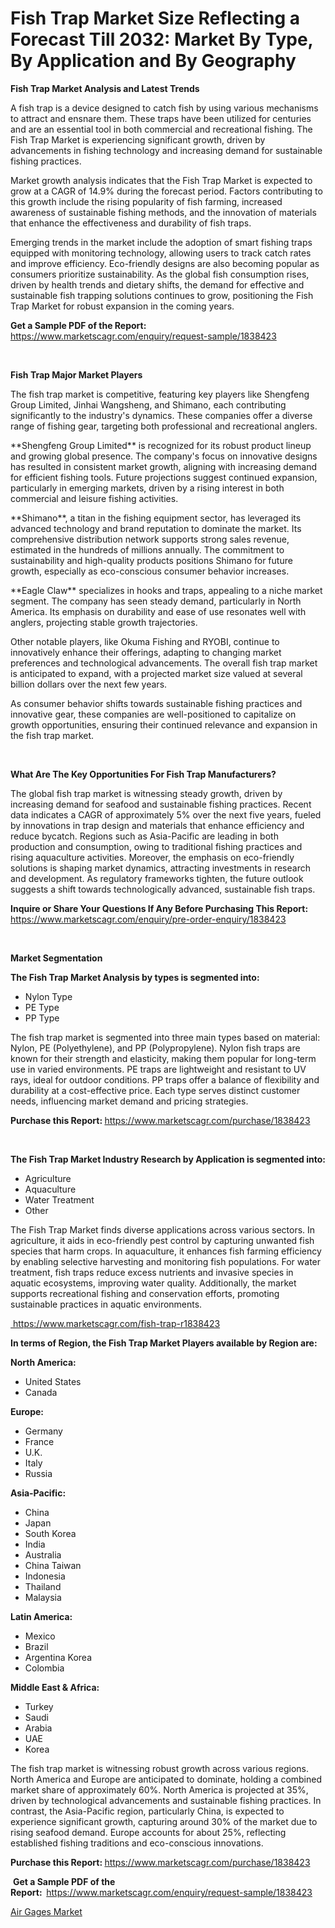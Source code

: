 <p><h1>Fish Trap Market Size Reflecting a Forecast Till 2032: Market By Type, By Application and By Geography</h1></p><p><strong>Fish Trap Market Analysis and Latest Trends</strong></p>
<p><p>A fish trap is a device designed to catch fish by using various mechanisms to attract and ensnare them. These traps have been utilized for centuries and are an essential tool in both commercial and recreational fishing. The Fish Trap Market is experiencing significant growth, driven by advancements in fishing technology and increasing demand for sustainable fishing practices.</p><p>Market growth analysis indicates that the Fish Trap Market is expected to grow at a CAGR of 14.9% during the forecast period. Factors contributing to this growth include the rising popularity of fish farming, increased awareness of sustainable fishing methods, and the innovation of materials that enhance the effectiveness and durability of fish traps. </p><p>Emerging trends in the market include the adoption of smart fishing traps equipped with monitoring technology, allowing users to track catch rates and improve efficiency. Eco-friendly designs are also becoming popular as consumers prioritize sustainability. As the global fish consumption rises, driven by health trends and dietary shifts, the demand for effective and sustainable fish trapping solutions continues to grow, positioning the Fish Trap Market for robust expansion in the coming years.</p></p>
<p><strong>Get a Sample PDF of the Report:&nbsp;</strong> <a href="https://www.marketscagr.com/enquiry/request-sample/1838423?utm_campaign=2529&utm_medium=2&utm_source=Github&utm_content=ia&utm_term=11042025&utm_id=fish-trap">https://www.marketscagr.com/enquiry/request-sample/1838423</a></p>
<p>&nbsp;</p>
<p><strong>Fish Trap Major Market Players</strong></p>
<p><p>The fish trap market is competitive, featuring key players like Shengfeng Group Limited, Jinhai Wangsheng, and Shimano, each contributing significantly to the industry's dynamics. These companies offer a diverse range of fishing gear, targeting both professional and recreational anglers.</p><p>**Shengfeng Group Limited** is recognized for its robust product lineup and growing global presence. The company's focus on innovative designs has resulted in consistent market growth, aligning with increasing demand for efficient fishing tools. Future projections suggest continued expansion, particularly in emerging markets, driven by a rising interest in both commercial and leisure fishing activities.</p><p>**Shimano**, a titan in the fishing equipment sector, has leveraged its advanced technology and brand reputation to dominate the market. Its comprehensive distribution network supports strong sales revenue, estimated in the hundreds of millions annually. The commitment to sustainability and high-quality products positions Shimano for future growth, especially as eco-conscious consumer behavior increases.</p><p>**Eagle Claw** specializes in hooks and traps, appealing to a niche market segment. The company has seen steady demand, particularly in North America. Its emphasis on durability and ease of use resonates well with anglers, projecting stable growth trajectories.</p><p>Other notable players, like Okuma Fishing and RYOBI, continue to innovatively enhance their offerings, adapting to changing market preferences and technological advancements. The overall fish trap market is anticipated to expand, with a projected market size valued at several billion dollars over the next few years.</p><p>As consumer behavior shifts towards sustainable fishing practices and innovative gear, these companies are well-positioned to capitalize on growth opportunities, ensuring their continued relevance and expansion in the fish trap market.</p></p>
<p>&nbsp;</p>
<p><strong>What Are The Key Opportunities For Fish Trap Manufacturers?</strong></p>
<p><p>The global fish trap market is witnessing steady growth, driven by increasing demand for seafood and sustainable fishing practices. Recent data indicates a CAGR of approximately 5% over the next five years, fueled by innovations in trap design and materials that enhance efficiency and reduce bycatch. Regions such as Asia-Pacific are leading in both production and consumption, owing to traditional fishing practices and rising aquaculture activities. Moreover, the emphasis on eco-friendly solutions is shaping market dynamics, attracting investments in research and development. As regulatory frameworks tighten, the future outlook suggests a shift towards technologically advanced, sustainable fish traps.</p></p>
<p><strong>Inquire or Share Your Questions If Any Before Purchasing This Report:</strong> <a href="https://www.marketscagr.com/enquiry/pre-order-enquiry/1838423?utm_campaign=2529&utm_medium=2&utm_source=Github&utm_content=ia&utm_term=11042025&utm_id=fish-trap">https://www.marketscagr.com/enquiry/pre-order-enquiry/1838423</a></p>
<p>&nbsp;</p>
<p><strong>Market Segmentation</strong></p>
<p><strong>The Fish Trap Market Analysis by types is segmented into:</strong></p>
<p><ul><li>Nylon Type</li><li>PE Type</li><li>PP Type</li></ul></p>
<p><p>The fish trap market is segmented into three main types based on material: Nylon, PE (Polyethylene), and PP (Polypropylene). Nylon fish traps are known for their strength and elasticity, making them popular for long-term use in varied environments. PE traps are lightweight and resistant to UV rays, ideal for outdoor conditions. PP traps offer a balance of flexibility and durability at a cost-effective price. Each type serves distinct customer needs, influencing market demand and pricing strategies.</p></p>
<p><strong>Purchase this Report:&nbsp;</strong><a href="https://www.marketscagr.com/purchase/1838423?utm_campaign=2529&utm_medium=2&utm_source=Github&utm_content=ia&utm_term=11042025&utm_id=fish-trap">https://www.marketscagr.com/purchase/1838423</a></p>
<p>&nbsp;</p>
<p><strong>The Fish Trap Market Industry Research by Application is segmented into:</strong></p>
<p><ul><li>Agriculture</li><li>Aquaculture</li><li>Water Treatment</li><li>Other</li></ul></p>
<p><p>The Fish Trap Market finds diverse applications across various sectors. In agriculture, it aids in eco-friendly pest control by capturing unwanted fish species that harm crops. In aquaculture, it enhances fish farming efficiency by enabling selective harvesting and monitoring fish populations. For water treatment, fish traps reduce excess nutrients and invasive species in aquatic ecosystems, improving water quality. Additionally, the market supports recreational fishing and conservation efforts, promoting sustainable practices in aquatic environments.</p></p>
<p><a href="https://www.marketscagr.com/fish-trap-r1838423?utm_campaign=2529&utm_medium=2&utm_source=Github&utm_content=ia&utm_term=11042025&utm_id=fish-trap">&nbsp;https://www.marketscagr.com/fish-trap-r1838423</a></p>
<p><strong>In terms of Region, the Fish Trap Market Players available by Region are:</strong></p>
<p>
    <p> <strong> North America: </strong>
        <ul>
            <li>United States</li>
            <li>Canada</li>
        </ul>
        </p> 
    <p> <strong> Europe: </strong>
        <ul>
            <li>Germany</li>
            <li>France</li>
            <li>U.K.</li>
            <li>Italy</li>
            <li>Russia</li>
        </ul>
        </p> 
    <p> <strong> Asia-Pacific: </strong>
        <ul>
            <li>China</li>
            <li>Japan</li>
            <li>South Korea</li>
            <li>India</li>
            <li>Australia</li>
            <li>China Taiwan</li>
            <li>Indonesia</li>
            <li>Thailand</li>
            <li>Malaysia</li>
        </ul>
        </p> 
    <p> <strong> Latin America: </strong>
        <ul>
            <li>Mexico</li>
            <li>Brazil</li>
            <li>Argentina Korea</li>
            <li>Colombia</li>
        </ul>
        </p> 
    <p> <strong> Middle East & Africa: </strong>
        <ul>
            <li>Turkey</li>
            <li>Saudi</li>
            <li>Arabia</li>
            <li>UAE</li>
            <li>Korea</li>
        </ul>
    </p>
    </p>
<p><p>The fish trap market is witnessing robust growth across various regions. North America and Europe are anticipated to dominate, holding a combined market share of approximately 60%. North America is projected at 35%, driven by technological advancements and sustainable fishing practices. In contrast, the Asia-Pacific region, particularly China, is expected to experience significant growth, capturing around 30% of the market due to rising seafood demand. Europe accounts for about 25%, reflecting established fishing traditions and eco-conscious innovations.</p></p>
<p><strong>Purchase this Report: </strong><a href="https://www.marketscagr.com/purchase/1838423?utm_campaign=2529&utm_medium=2&utm_source=Github&utm_content=ia&utm_term=11042025&utm_id=fish-trap">https://www.marketscagr.com/purchase/1838423</a></p>
<p>&nbsp;<strong>Get a Sample PDF of the Report:&nbsp;&nbsp;</strong><a href="https://www.marketscagr.com/enquiry/request-sample/1838423?utm_campaign=2529&utm_medium=2&utm_source=Github&utm_content=ia&utm_term=11042025&utm_id=fish-trap">https://www.marketscagr.com/enquiry/request-sample/1838423</a></p>
<p><strong></strong></p>
<p><p><a href="https://github.com/lindaopodray/Market-Research-Report-List-1/blob/main/air-gages-market.md?utm_campaign=2529&utm_medium=2&utm_source=Github&utm_content=ia&utm_term=11042025&utm_id=fish-trap">Air Gages Market</a></p></p>